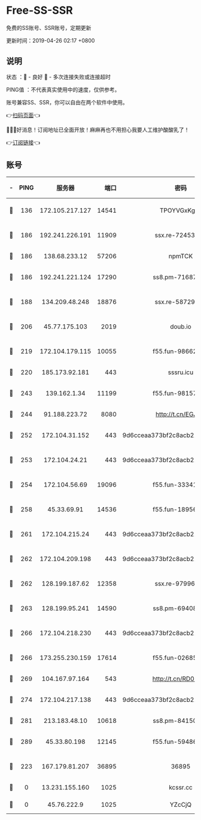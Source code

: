 # Free-SS-SSR

免费的SS账号、SSR账号，定期更新

更新时间：2019-04-26 02:17 +0800

## 说明

状态     ：🙂 - 良好 🙁 - 多次连接失败或连接超时

PING值   ：不代表真实使用中的速度，仅供参考。

账号兼容SS、SSR，你可以自由在两个软件中使用。

👉[扫码页面](https://liesauer.github.io/Free-SS-SSR/)👈

🎉🎉🎉好消息！订阅地址已全面开放！麻麻再也不用担心我要人工维护酸酸乳了！

👉[订阅链接](https://www.liesauer.net/yogurt/subscribe?ACCESS_TOKEN=DAYxR3mMaZAsaqUb)👈

## 账号

|-|PING|服务器|端口|密码|加密方式|区域|
|:----:|:----:|:-----:|-----:|:----:|:----:|:----:|
|🙂|136|172.105.217.127|14541|TPOYVGxKglpi|aes-256-cfb|JP|
|🙂|186|192.241.226.191|11909|ssx.re-72453562|aes-256-cfb|US|
|🙂|186|138.68.233.12|57206|npmTCK|rc4-md5|US|
|🙂|186|192.241.221.124|17290|ss8.pm-71687354|aes-256-cfb|US|
|🙂|188|134.209.48.248|18876|ssx.re-58729794|aes-256-cfb|US|
|🙂|206|45.77.175.103|2019|doub.io|aes-128-ctr|SG|
|🙂|219|172.104.179.115|10055|f55.fun-98662025|aes-256-cfb|SG|
|🙂|220|185.173.92.181|443|sssru.icu|rc4-md5|RU|
|🙂|243|139.162.1.34|11199|f55.fun-98157787|aes-256-cfb|SG|
|🙂|244|91.188.223.72|8080|http://t.cn/EGJIyrl|rc4-md5|RU|
|🙂|252|172.104.31.152|443|9d6cceaa373bf2c8acb22e60b6a58be6|aes-256-cfb|US|
|🙂|253|172.104.24.21|443|9d6cceaa373bf2c8acb22e60b6a58be6|aes-256-cfb|US|
|🙂|254|172.104.56.69|19096|f55.fun-33341026|aes-256-cfb|SG|
|🙂|258|45.33.69.91|14536|f55.fun-18956285|aes-256-cfb|US|
|🙂|261|172.104.215.24|443|9d6cceaa373bf2c8acb22e60b6a58be6|aes-256-cfb|US|
|🙂|262|172.104.209.198|443|9d6cceaa373bf2c8acb22e60b6a58be6|aes-256-cfb|US|
|🙂|262|128.199.187.62|12358|ssx.re-97996719|aes-256-cfb|SG|
|🙂|263|128.199.95.241|14590|ss8.pm-69408137|aes-256-cfb|SG|
|🙂|266|172.104.218.230|443|9d6cceaa373bf2c8acb22e60b6a58be6|aes-256-cfb|US|
|🙂|266|173.255.230.159|17614|f55.fun-02685738|aes-256-cfb|US|
|🙂|269|104.167.97.164|543|http://t.cn/RD0D7sx|rc4-md5|CA|
|🙂|274|172.104.217.138|443|9d6cceaa373bf2c8acb22e60b6a58be6|aes-256-cfb|US|
|🙂|281|213.183.48.10|10618|ss8.pm-84150584|rc4-md5|RU|
|🙂|289|45.33.80.198|12145|f55.fun-59486192|aes-256-cfb|US|
|🙂|223|167.179.81.207|36895|36895|aes-256-cfb|JP|
|🙁|0|13.231.155.160|1025|kcssr.cc|rc4-md5|JP|
|🙁|0|45.76.222.9|1025|YZcCjQ|rc4-md5|JP|
